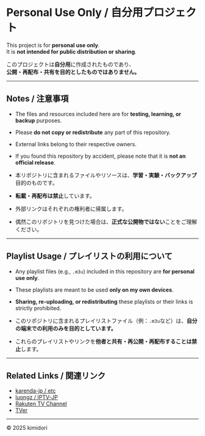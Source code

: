 # Personal Use Only / 自分用プロジェクト

This project is for **personal use only**.  
It is **not intended for public distribution or sharing**.

このプロジェクトは**自分用**に作成されたものであり、  
**公開・再配布・共有を目的としたものではありません。**

---

## Notes / 注意事項

- The files and resources included here are for **testing, learning, or backup** purposes.  
- Please **do not copy or redistribute** any part of this repository.  
- External links belong to their respective owners.  
- If you found this repository by accident, please note that it is **not an official release**.

- 本リポジトリに含まれるファイルやリソースは、**学習・実験・バックアップ**目的のものです。  
- **転載・再配布は禁止**しています。  
- 外部リンクはそれぞれの権利者に帰属します。  
- 偶然このリポジトリを見つけた場合は、**正式な公開物ではない**ことをご理解ください。

---

## Playlist Usage / プレイリストの利用について

- Any playlist files (e.g., `.m3u`) included in this repository are **for personal use only**.  
- These playlists are meant to be used **only on my own devices**.  
- **Sharing, re-uploading, or redistributing** these playlists or their links is strictly prohibited.  

- このリポジトリに含まれるプレイリストファイル（例：`.m3u`など）は、**自分の端末での利用のみを目的としています。**  
- これらのプレイリストやリンクを**他者と共有・再公開・再配布することは禁止**します。  

---

## Related Links / 関連リンク

- [karenda-jp / etc](https://github.com/karenda-jp/etc)  
- [luongz / IPTV-JP](https://github.com/luongz/iptv-jp)  
- [Rakuten TV Channel](https://channel.rakuten.co.jp/)  
- [TVer](https://tver.jp/)

---

© 2025 kimidori